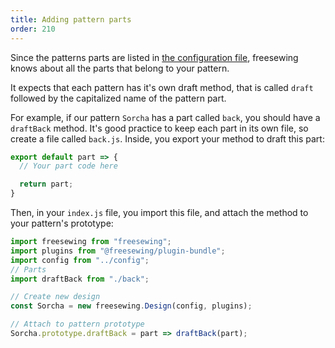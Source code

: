 ```yaml
---
title: Adding pattern parts
order: 210
---
```


Since the patterns parts are listed in [the configuration file](/en/docs/developer/config), freesewing knows about all the parts that belong to your pattern.

It expects that each pattern has it's own draft method, that is called `draft` followed by the capitalized name of the pattern part.

For example, if our pattern `Sorcha` has a part called `back`, you should have a `draftBack` method. It's good practice to keep each part in its own file, so create a file called `back.js`. Inside, you export your method to draft this part:

```js
export default part => {
  // Your part code here

  return part;
}
```

Then, in your `index.js` file, you import this file, and attach the method to your pattern's prototype:

```js
import freesewing from "freesewing";
import plugins from "@freesewing/plugin-bundle";
import config from "../config";
// Parts
import draftBack from "./back";

// Create new design
const Sorcha = new freesewing.Design(config, plugins);

// Attach to pattern prototype
Sorcha.prototype.draftBack = part => draftBack(part);
```